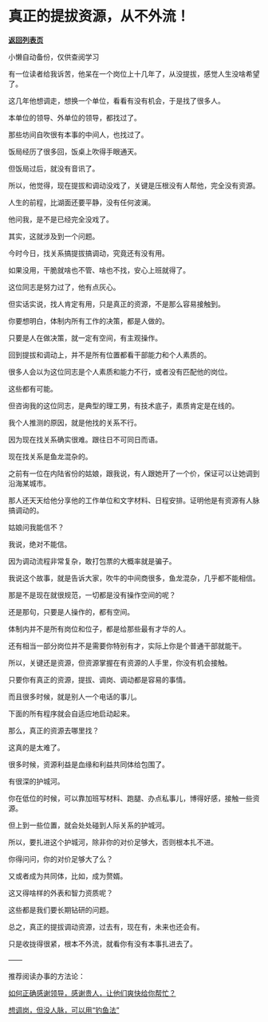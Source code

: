 # 真正的提拔资源，从不外流！

[**返回列表页**](/gzh/费曼的小茶馆)

小懒自动备份，仅供查阅学习

有一位读者给我诉苦，他呆在一个岗位上十几年了，从没提拔，感觉人生没啥希望了。

  

这几年他想调走，想换一个单位，看看有没有机会，于是找了很多人。

  

本单位的领导、外单位的领导，都找过了。

  

那些坊间自吹很有本事的中间人，也找过了。

  

饭局经历了很多回，饭桌上吹得手眼通天。

  

但饭局过后，就没有音讯了。

  

所以，他觉得，现在提拔和调动没戏了，关键是压根没有人帮他，完全没有资源。

  

人生的前程，比湖面还要平静，没有任何波澜。

  

他问我，是不是已经完全没戏了。

  

其实，这就涉及到一个问题。

  

今时今日，找关系搞提拔搞调动，究竟还有没有用。

  

如果没用，干脆就啥也不管、啥也不找，安心上班就得了。

  

这位同志是努力过了，他有点灰心。

  

但实话实说，找人肯定有用，只是真正的资源，不是那么容易接触到。

  

你要想明白，体制内所有工作的决策，都是人做的。

  

只要是人在做决策，就一定有空间，有主观操作。

  

回到提拔和调动上，并不是所有位置都看干部能力和个人素质的。

  

很多人会以为这位同志是个人素质和能力不行，或者没有匹配他的岗位。

  

这些都有可能。

  

但咨询我的这位同志，是典型的理工男，有技术底子，素质肯定是在线的。

  

我个人推测的原因，就是他找的关系不行。

  

因为现在找关系确实很难。跟往日不可同日而语。

  

现在找关系是鱼龙混杂的。

  

之前有一位在内陆省份的姑娘，跟我说，有人跟她开了一个价，保证可以让她调到沿海某城市。

  

那人还天天给他分享他的工作单位和文字材料、日程安排。证明他是有资源有人脉搞调动的。

  

姑娘问我能信不？

  

我说，绝对不能信。

  

因为调动流程非常复杂，敢打包票的大概率就是骗子。

  

我说这个故事，就是告诉大家，吹牛的中间商很多，鱼龙混杂，几乎都不能相信。

  

那是不是现在就很规范，一切都是没有操作空间的呢？

  

还是那句，只要是人操作的，都有空间。

  

体制内并不是所有岗位和位子，都是给那些最有才华的人。

  

还有相当一部分岗位并不是需要你特别有才，实际上你是个普通干部就能干。

  

所以，关键还是资源，但资源掌握在有资源的人手里，你没有机会接触。  

  

只要你有真正的资源，提拔、调岗、调动都是容易的事情。

  

而且很多时候，就是别人一个电话的事儿。

  

下面的所有程序就会自适应地启动起来。

  

那么，真正的资源去哪里找？

  

这真的是太难了。

  

很多时候，资源利益是血缘和利益共同体给包围了。

  

有很深的护城河。

  

你在低位的时候，可以靠加班写材料、跑腿、办点私事儿，博得好感，接触一些资源。

  

但上到一些位置，就会处处碰到人际关系的护城河。

  

所以，要扎进这个护城河，除非你的对价足够大，否则根本扎不进。

  

你得问问，你的对价足够大了么？

  

又或者成为共同体，比如，成为赘婿。

  

这又得啥样的外表和智力资质呢？

  

这些都是我们要长期钻研的问题。

  

总之，真正的提拔调动资源，过去有，现在有，未来也还会有。

  

只是收拢得很紧，根本不外流，就看你有没有本事扎进去了。

  

——

  

推荐阅读办事的方法论：

  

[如何正确感谢领导，感谢贵人，让他们爽快给你帮忙？](http://mp.weixin.qq.com/s?__biz=Mzk0MzcyOTA5Ng==&mid=2247487860&idx=2&sn=78eef448e1e59e26e960dfb34c46a6b9&chksm=c32e21d3f459a8c598c43f2491e1a1b683024cf9861b15a74f871f28104cb394840a37dce5d7&scene=21#wechat_redirect)  

  

[想调岗，但没人脉，可以用“钓鱼法”](http://mp.weixin.qq.com/s?__biz=Mzk0MzcyOTA5Ng==&mid=2247487787&idx=1&sn=64130f9297a13aaf067406382498fd61&chksm=c32e218cf459a89a384ed72212f3e7b5c1a008fb9e87cca719a53a8c8d6bc5ac62568985fd94&scene=21#wechat_redirect)

